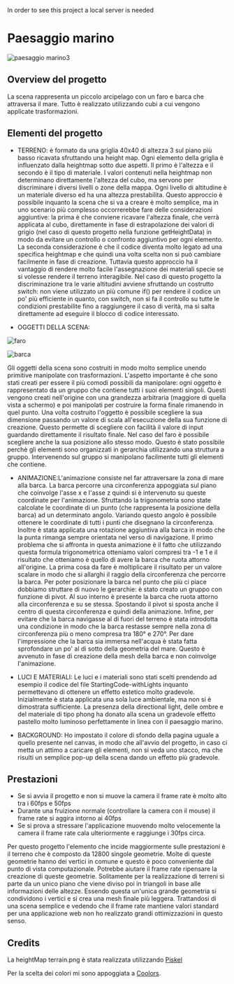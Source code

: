 
In order to see this project a local server is needed 

# Paesaggio marino

![paesaggio marino3](https://user-images.githubusercontent.com/79991821/149623708-25f0a9d7-80c8-43e7-8523-4a9609e5636e.JPG)

## Overview del progetto

La scena rappresenta un piccolo arcipelago con un faro e barca che attraversa il mare. Tutto è realizzato utilizzando cubi a cui vengono applicate trasformazioni. 

## Elementi del progetto

- TERRENO: è formato da una griglia 40x40 di altezza 3 sul piano più basso ricavata sfruttando una height map. Ogni elemento della griglia è influenzato dalla heightmap sotto due aspetti. Il primo è l'altezza e il secondo è il tipo di materiale. 
I valori contenuti nella heightmap non determinano direttamente l'altezza del cubo, ma servono per discriminare i diversi livelli o zone della mappa. Ogni livello di altitudine è un materiale diverso ed ha una altezza prestabilita. Questo approccio è possibile inquanto la scena che si va a creare è molto semplice, ma in uno scenario più complesso occorrerebbe fare delle considerazioni aggiuntive: la prima è che conviene ricavare l'altezza finale, che verrà applicata al cubo, direttamente in fase di estrapolazione dei valori di grigio (nel caso di questo progetto nella funzione getHeightData) in modo da evitare un controllo o confronto aggiuntivo per ogni elemento. La seconda considerazione è che il codice diventa molto legato ad una specifica heightmap e che quindi una volta scelta non si può cambiare facilmente in fase di creazione. Tuttavia questo approccio ha il vantaggio di rendere molto facile l'assegnazione dei materiali specie se si volesse rendere il terreno interagibile. 
Nel caso di questo progetto la discriminazione tra le varie altitudini avviene sfruttando un costrutto switch: non viene utilizzato un più comune if() per rendere il codice un po' più efficiente in quanto, con switch, non si fa il controllo su tutte le condizioni prestabilite fino a raggiungere il caso di verità, ma si salta direttamente ad eseguire il blocco di codice interessato. 

- OGGETTI DELLA SCENA:

![faro](https://user-images.githubusercontent.com/79991821/149623871-43f1fb78-2127-450f-a53f-fcddb6cdefd9.JPG)

![barca](https://user-images.githubusercontent.com/79991821/149623891-d6b8e373-e86e-47fe-b25f-5fe91f1c91af.JPG)

Gli oggetti della scena sono costruiti in modo molto semplice unendo primitive manipolate con trasformazioni. L'aspetto importante è che sono stati creati per essere il più comodi possibili da manipolare: ogni oggetto è rappresentato da un gruppo che contiene tutti i suoi elementi singoli. Questi vengono creati nell'origine con una grandezza arbitraria (maggiore di quella vista a schermo) e poi manipolati per costruire la forma finale rimanendo in quel punto. Una volta costruito l'oggetto è possibile scegliere la sua dimensione passando un valore di scala all'esecuzione della sua funzione di creazione. Questo permette di scegliere con facilità il valore di input guardando direttamente il risultato finale. Nel caso del faro è possibile scegliere anche la sua posizione allo stesso modo. Questo è stato possibile perchè gli elementi sono organizzati in gerarchia utilizzando una struttura a gruppo. Intervenendo sul gruppo si manipolano facilmente tutti gli elementi che contiene.

- ANIMAZIONE:L'animazione consiste nel far attraversare la zona di mare alla barca. La barca percorre una circonferenza appoggiata sul piano che coinvolge l'asse x e l'asse z quindi si è intervenuto su queste coordinate per l'animazione. Sfruttando la trigonometria sono state calcolate le coordinate di un punto (che rappresenta la posizione della barca) ad un determinato angolo. Variando questo angolo è possibile ottenere le coordinate di tutti i punti che disegnano la circonferenza. Inoltre è stata applicata una rotazione aggiuntiva alla barca in modo che la punta rimanga sempre orientata nel verso di navigazione. Il primo problema che si affronta in questa animazione è il fatto che utilizzando questa formula trigonometrica otteniamo valori compresi tra -1 e 1 e il risultato che otteniamo è quello di avere la barca che ruota attorno all'origine. La prima cosa da fare è moltiplicare il risultato per un valore scalare in modo che si allarghi il raggio della circonferenza che percorre la barca. Per poter posizionare la barca nel punto che più ci piace dobbiamo struttare di nuovo le gerarchie: è stato creato un gruppo con funzione di pivot. Al suo interno è presente la barca che ruota attorno alla circonferenza e su se stessa. Spostando il pivot si sposta anche il centro di questa circonferenza e quindi della animazione. Infine, per evitare che la barca navigasse al di fuori del terreno è stata introdotta una condizione in modo che la barca restasse sempre nella zona di circonferenza più o meno compresa tra 180° e 270°.
Per dare l'impressione che la barca sia immersa nell'acqua è stata fatta sprofondare un po' al di sotto della geometria del mare. Questo è avvenuto in fase di creazione della mesh della barca e non coinvolge l'animazione.

- LUCI E MATERIALI:
Le luci e i materiali sono stati scelti prendendo ad esempio il codice del file StartingCode-withLights inquanto permettevano di ottenere un effetto estetico molto gradevole. Inizialmente è stata applicata una sola luce ambientale, ma non si è dimostrata sufficiente. La presenza della directional light, delle ombre e del materiale di tipo phong ha donato alla scena un gradevole effetto pastello molto luminoso perfettamente in linea con il paesaggio marino.

- BACKGROUND: 
Ho impostato il colore di sfondo della pagina uguale a quello presente nel canvas, in modo che all'avvio del progetto, in caso ci metta un attimo a caricare gli elementi, non si veda uno stacco, ma che risulti un semplice pop-up della scena dando un effetto più gradevole.


## Prestazioni

- Se si avvia il progetto e non si muove la camera il frame rate è molto alto tra i 60fps e 50fps
- Durante una fruizione normale (controllare la camera con il mouse) il frame rate si aggira intorno ai 40fps
- Se si prova a stressare l'applicazione muovendo molto velocemente la camera il frame rate cala ulteriormente e raggiunge i 30fps circa.

Per questo progetto l'elemento che incide maggiormente sulle prestazioni è il terreno che è composto da 12800 singole geometrie. Molte di queste geometrie hanno dei vertici in comune e questo è poco conveniente dal punto di vista computazionale. Potrebbe aiutare il frame rate ripensare la creazione di queste geometrie. Solitamente per la realizzazione di terreni si parte da un unico piano che viene diviso poi in triangoli in base alle informazioni delle altezze. Essendo questa un'unica grande geometria si condividono i vertici e si crea una mesh finale più leggera. Trattandosi di una scena semplice e vedendo che il frame rate mantiene valori standard per una applicazione web non ho realizzato grandi ottimizzazioni in questo senso.

## Credits

La heightMap terrain.png è stata realizzata utilizzando [Piskel](https://www.piskelapp.com/)

Per la scelta dei colori mi sono appoggiata a [Coolors](https://coolors.co/).

